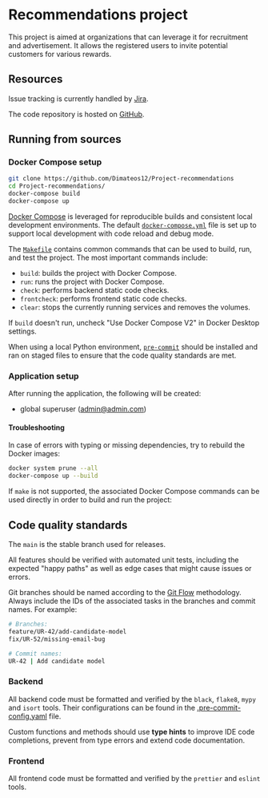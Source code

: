 # Recommendations project

This project is aimed at organizations that can leverage it
for recruitment and advertisement. It allows the registered users 
to invite potential customers for various rewards.

## Resources

Issue tracking is currently handled by
[Jira](https://www.atlassian.com/pl/software/jira).

The code repository is hosted on
[GitHub](https://github.com/Dimateos12/Project-recommendations).

## Running from sources

### Docker Compose setup

```bash
git clone https://github.com/Dimateos12/Project-recommendations
cd Project-recommendations/
docker-compose build
docker-compose up
```

[Docker Compose](https://docs.docker.com/compose/install/) is leveraged
for reproducible builds and consistent local development environments.
The default [`docker-compose.yml`](docker-compose.yml) file is set up
to support local development with code reload and debug mode.

The [`Makefile`](Makefile) contains common commands that can be used to
build, run, and test the project. The most important commands include:
- `build`: builds the project with Docker Compose.
- `run`: runs the project with Docker Compose.
- `check`: performs backend static code checks.
- `frontcheck`: performs frontend static code checks.
- `clear`: stops the currently running services and removes the volumes.

If `build` doesn't run, uncheck "Use Docker Compose V2" in Docker Desktop settings.

When using a local Python environment, [`pre-commit`](https://pre-commit.com/)
should be installed and ran on staged files to ensure that the code
quality standards are met.

### Application setup

After running the application, the following will be created:
  - global superuser (admin@admin.com)

#### Troubleshooting

In case of errors with typing or missing dependencies, try to rebuild the
Docker images:

```bash
docker system prune --all
docker-compose up --build
```

If `make` is not supported, the associated Docker Compose commands can be
used directly in order to build and run the project:

## Code quality standards

The `main` is the stable branch used for releases.

All features should be verified with automated unit tests, including
the expected "happy paths" as well as edge cases that might cause issues
or errors.

Git branches should be named according to the
[Git Flow](https://danielkummer.github.io/git-flow-cheatsheet/) methodology.
Always include the IDs of the associated tasks in the branches and commit
names. For example:

```bash
# Branches:
feature/UR-42/add-candidate-model
fix/UR-52/missing-email-bug

# Commit names:
UR-42 | Add candidate model
```

### Backend

All backend code must be formatted and verified by the `black`, `flake8`,
`mypy` and `isort` tools. Their configurations can be found in the
[.pre-commit-config.yaml](.pre-commit-config.yaml) file.

Custom functions and methods should use **type hints** to improve IDE code
completions, prevent from type errors and extend code documentation.

### Frontend

All frontend code must be formatted and verified by the `prettier`
and `eslint` tools.
